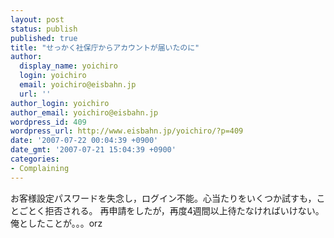 ```yaml
---
layout: post
status: publish
published: true
title: "せっかく社保庁からアカウントが届いたのに"
author:
  display_name: yoichiro
  login: yoichiro
  email: yoichiro@eisbahn.jp
  url: ''
author_login: yoichiro
author_email: yoichiro@eisbahn.jp
wordpress_id: 409
wordpress_url: http://www.eisbahn.jp/yoichiro/?p=409
date: '2007-07-22 00:04:39 +0900'
date_gmt: '2007-07-21 15:04:39 +0900'
categories:
- Complaining
---
```


お客様設定パスワードを失念し，ログイン不能。心当たりをいくつか試すも，ことごとく拒否される。
再申請をしたが，再度4週間以上待たなければいけない。俺としたことが。。。orz
